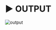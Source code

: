 # :arrow_forward: OUTPUT 
![output](https://user-images.githubusercontent.com/41688158/172132167-c653a219-149f-4ce8-9e24-ccf3969729dd.PNG)
